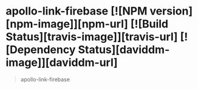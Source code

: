 # apollo-link-firebase [![NPM version][npm-image]][npm-url] [![Build Status][travis-image]][travis-url] [![Dependency Status][daviddm-image]][daviddm-url]
> apollo-link-firebase
